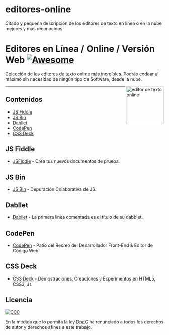 # editores-online
Citado y pequeña descripción de los editores de texto en línea o en la nube mejores y más reconocidos.

# Editores en Línea / Online / Versión Web  [![Awesome](https://cdn.rawgit.com/sindresorhus/awesome/d7305f38d29fed78fa85652e3a63e154dd8e8829/media/badge.svg)](https://github.com/sindresorhus/awesome)

Colección de los editores de texto online más increíbles. Podrás codear al máximo sin necesidad de ningún tipo de Software, desde la nube.<div><img align="right" src="https://github.com/DpdC/editores-online/media/icon.png" alt="editor de texto online" height="120px" width="120px"></div>

-----


## Contenidos
  * [JS Fiddle](#JS-Fiddle)
  * [JS Bin](#JS-Bin)
  * [Dabllet](#Dabllet)
  * [CodePen](#codepen)
  * [CSS Deck](#css-deck)

## JS Fiddle
* [JSFiddle](https://jsfiddle.net/) - Crea tus nuevos documentos de prueba.

## JS Bin
* [JS Bin](https://jsbin.com/) - Depuración Colaborativa de JS.

## Dabllet
* [Dabllet](http://dabblet.com/) - La primera línea comentada es el título de su dabblet.

## CodePen
* [CodePen](https://codepen.io/) - Patio del Recreo del Desarrollador Front-End & Editor de Código Web

## CSS Deck
* [CSS Deck](http://cssdeck.com) - Demostraciones, Creaciones y Experimentos en HTML5, CSS3, Js

## Licencia

[![CC0](http://mirrors.creativecommons.org/presskit/buttons/88x31/svg/cc-zero.svg)](https://creativecommons.org/publicdomain/zero/1.0/)

En la medida que lo permita la ley [DpdC](http://pabloalvarezcorredera.com) ha renunciado a todos los derechos de autor y derechos afines a este trabajo.